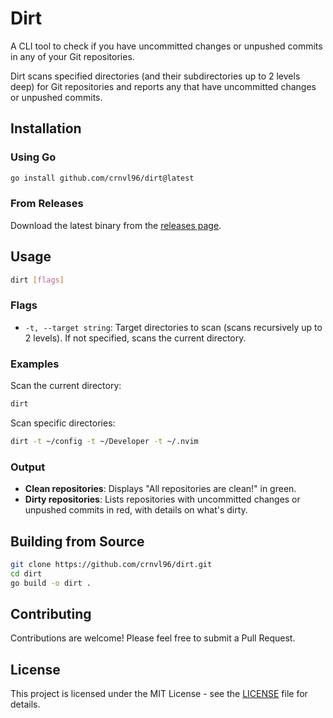 # Dirt

A CLI tool to check if you have uncommitted changes or unpushed commits in any of your Git repositories.

Dirt scans specified directories (and their subdirectories up to 2 levels deep) for Git repositories and reports any that have uncommitted changes or unpushed commits.

## Installation

### Using Go

```bash
go install github.com/crnvl96/dirt@latest
```

### From Releases

Download the latest binary from the [releases page](https://github.com/crnvl96/dirt/releases).

## Usage

```bash
dirt [flags]
```

### Flags

- `-t, --target string`: Target directories to scan (scans recursively up to 2 levels). If not specified, scans the current directory.

### Examples

Scan the current directory:

```bash
dirt
```

Scan specific directories:

```bash
dirt -t ~/config -t ~/Developer -t ~/.nvim
```

### Output

- **Clean repositories**: Displays "All repositories are clean!" in green.
- **Dirty repositories**: Lists repositories with uncommitted changes or unpushed commits in red, with details on what's dirty.

## Building from Source

```bash
git clone https://github.com/crnvl96/dirt.git
cd dirt
go build -o dirt .
```

## Contributing

Contributions are welcome! Please feel free to submit a Pull Request.

## License

This project is licensed under the MIT License - see the [LICENSE](LICENSE) file for details.
